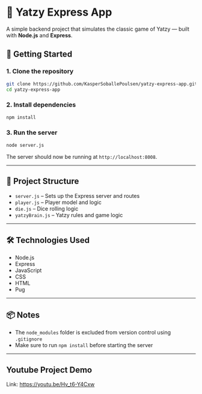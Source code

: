 # 🎲 Yatzy Express App

A simple backend project that simulates the classic game of Yatzy — built with **Node.js** and **Express**.

## 🚀 Getting Started

### 1. Clone the repository

```bash
git clone https://github.com/KasperSoballePoulsen/yatzy-express-app.git
cd yatzy-express-app
```

### 2. Install dependencies

```bash
npm install
```

### 3. Run the server

```bash
node server.js
```

The server should now be running at `http://localhost:8008`.

---

## 🧠 Project Structure

- `server.js` – Sets up the Express server and routes
- `player.js` – Player model and logic
- `die.js` – Dice rolling logic
- `yatzyBrain.js` – Yatzy rules and game logic

---

## 🛠 Technologies Used

- Node.js
- Express
- JavaScript
- CSS
- HTML
- Pug

---

## 📦 Notes

- The `node_modules` folder is excluded from version control using `.gitignore`
- Make sure to run `npm install` before starting the server


---
## Youtube Project Demo
Link: https://youtu.be/Hv_t6-Y4Cxw
